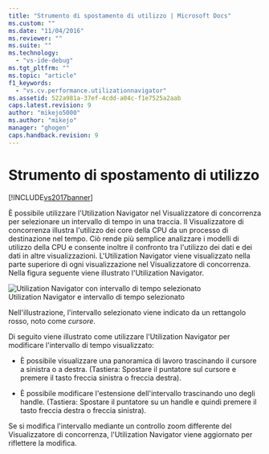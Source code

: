 ```yaml
---
title: "Strumento di spostamento di utilizzo | Microsoft Docs"
ms.custom: ""
ms.date: "11/04/2016"
ms.reviewer: ""
ms.suite: ""
ms.technology: 
  - "vs-ide-debug"
ms.tgt_pltfrm: ""
ms.topic: "article"
f1_keywords: 
  - "vs.cv.performance.utilizationnavigator"
ms.assetid: 522a981a-37ef-4cdd-a04c-f1e7525a2aab
caps.latest.revision: 9
author: "mikejo5000"
ms.author: "mikejo"
manager: "ghogen"
caps.handback.revision: 9
---
```

# Strumento di spostamento di utilizzo
[!INCLUDE[vs2017banner](../code-quality/includes/vs2017banner.md)]

È possibile utilizzare l'Utilization Navigator nel Visualizzatore di concorrenza per selezionare un intervallo di tempo in una traccia.  Il Visualizzatore di concorrenza illustra l'utilizzo dei core della CPU da un processo di destinazione nel tempo.  Ciò rende più semplice analizzare i modelli di utilizzo della CPU e consente inoltre il confronto tra l'utilizzo dei dati e dei dati in altre visualizzazioni.  L'Utilization Navigator viene visualizzato nella parte superiore di ogni visualizzazione nel Visualizzatore di concorrenza.  Nella figura seguente viene illustrato l'Utilization Navigator.  
  
 ![Utilization Navigator con intervallo di tempo selezionato](~/docs/profiling/media/cvutilizationnavigator.png "CVUtilizationNavigator")  
Utilization Navigator e intervallo di tempo selezionato  
  
 Nell'illustrazione, l'intervallo selezionato viene indicato da un rettangolo rosso, noto come *cursore*.  
  
 Di seguito viene illustrato come utilizzare l'Utilization Navigator per modificare l'intervallo di tempo visualizzato:  
  
-   È possibile visualizzare una panoramica di lavoro trascinando il cursore a sinistra o a destra. \(Tastiera: Spostare il puntatore sul cursore e premere il tasto freccia sinistra o freccia destra\).  
  
-   È possibile modificare l'estensione dell'intervallo trascinando uno degli handle. \(Tastiera: Spostare il puntatore su un handle e quindi premere il tasto freccia destra o freccia sinistra\).  
  
 Se si modifica l'intervallo mediante un controllo zoom differente del Visualizzatore di concorrenza, l'Utilization Navigator viene aggiornato per riflettere la modifica.